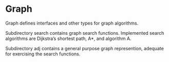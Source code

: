 # Graph

Graph defines interfaces and other types for graph algorithms.

Subdirectory search contains graph search functions.  Implemented search
algorithms are Dijkstra’s shortest path, A*, and algorithm A.

Subdirectory adj contains a general purpose graph represention, adequate
for exercising the search functions.

